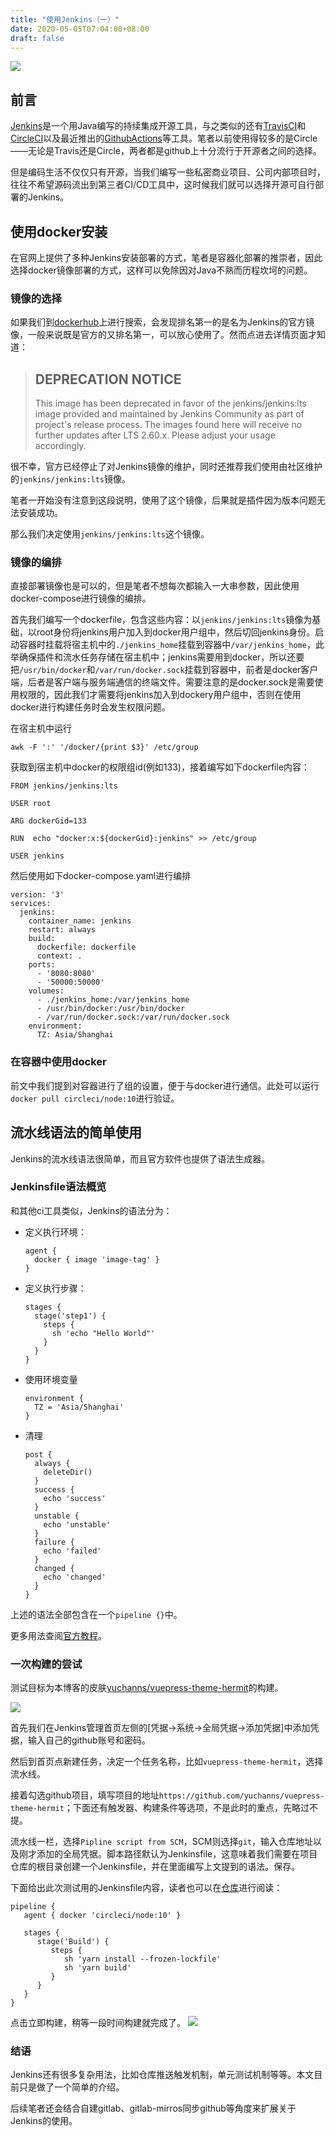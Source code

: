 ```yaml
---
title: "使用Jenkins（一）"
date: 2020-05-05T07:04:00+08:00
draft: false
---
```

![](/images/jenkins2.png)

## 前言
[Jenkins](https://www.jenkins.io)是一个用Java编写的持续集成开源工具，与之类似的还有[TravisCI](https://travis-ci.org/)和[CircleCI](https://circleci.com/)以及最近推出的[GithubActions](https://github.com/features/actions)等工具。笔者以前使用得较多的是Circle——无论是Travis还是Circle，两者都是github上十分流行于开源者之间的选择。

但是编码生活不仅仅只有开源，当我们编写一些私密商业项目、公司内部项目时，往往不希望源码流出到第三者CI/CD工具中，这时候我们就可以选择开源可自行部署的Jenkins。
## 使用docker安装
在官网上提供了多种Jenkins安装部署的方式，笔者是容器化部署的推崇者，因此选择docker镜像部署的方式，这样可以免除因对Java不熟而历程坎坷的问题。
### 镜像的选择
如果我们到[dockerhub](https://hub.docker.com/)上进行搜索，会发现排名第一的是名为Jenkins的官方镜像，一般来说既是官方的又排名第一，可以放心使用了。然而点进去详情页面才知道：
> ## DEPRECATION NOTICE
> This image has been deprecated in favor of the jenkins/jenkins:lts image provided and maintained by Jenkins Community as part of project's release process. The images found here will receive no further updates after LTS 2.60.x. Please adjust your usage accordingly.

很不幸，官方已经停止了对Jenkins镜像的维护，同时还推荐我们使用由社区维护的`jenkins/jenkins:lts`镜像。

笔者一开始没有注意到这段说明，使用了这个镜像，后果就是插件因为版本问题无法安装成功。

那么我们决定使用`jenkins/jenkins:lts`这个镜像。
### 镜像的编排
直接部署镜像也是可以的，但是笔者不想每次都输入一大串参数，因此使用docker-compose进行镜像的编排。

首先我们编写一个dockerfile，包含这些内容：以`jenkins/jenkins:lts`镜像为基础，以root身份将jenkins用户加入到docker用户组中，然后切回jenkins身份。启动容器时挂载将宿主机中的`./jenkins_home`挂载到容器中`/var/jenkins_home`，此举确保插件和流水任务存储在宿主机中；jenkins需要用到docker，所以还要把`/usr/bin/docker`和`/var/run/docker.sock`挂载到容器中，前者是docker客户端，后者是客户端与服务端通信的终端文件。需要注意的是docker.sock是需要使用权限的，因此我们才需要将jenkins加入到dockery用户组中，否则在使用docker进行构建任务时会发生权限问题。

在宿主机中运行
```
awk -F ':' '/docker/{print $3}' /etc/group
```
获取到宿主机中docker的权限组id(例如133)，接着编写如下dockerfile内容：
```
FROM jenkins/jenkins:lts

USER root

ARG dockerGid=133

RUN  echo "docker:x:${dockerGid}:jenkins" >> /etc/group

USER jenkins
```
然后使用如下docker-compose.yaml进行编排
```
version: '3'
services:
  jenkins:
    container_name: jenkins
    restart: always
    build:
      dockerfile: dockerfile
      context: .
    ports:
      - '8080:8080'
      - '50000:50000'
    volumes:
      - ./jenkins_home:/var/jenkins_home
      - /usr/bin/docker:/usr/bin/docker
      - /var/run/docker.sock:/var/run/docker.sock
    environment:
      TZ: Asia/Shanghai
```
### 在容器中使用docker
前文中我们提到对容器进行了组的设置，便于与docker进行通信。此处可以运行`docker pull circleci/node:10`进行验证。
## 流水线语法的简单使用
Jenkins的流水线语法很简单，而且官方软件也提供了语法生成器。
### Jenkinsfile语法概览
和其他ci工具类似，Jenkins的语法分为：
* 定义执行环境：
  ```
  agent { 
    docker { image 'image-tag' }
  }
  ```
* 定义执行步骤：
  ```
  stages {
    stage('step1') {
      steps {
        sh 'echo "Hello World"'
      }
    }
  }
  ```
* 使用环境变量
  ```
  environment {
    TZ = 'Asia/Shanghai'
  }
  ```
* 清理
  ```
  post {
    always {
      deleteDir()
    }
    success {
      echo 'success'
    }
    unstable {
      echo 'unstable'
    }
    failure {
      echo 'failed'
    }
    changed {
      echo 'changed'
    }
  }
  ```
上述的语法全部包含在一个`pipeline {}`中。

更多用法查阅[官方教程](https://www.jenkins.io/zh/doc)。
### 一次构建的尝试
测试目标为本博客的皮肤[yuchanns/vuepress-theme-hermit](https://github.com/yuchanns/vuepress-theme-hermit)的构建。

![](/images/jenkins02.png)

首先我们在Jenkins管理首页左侧的[凭据->系统->全局凭据->添加凭据]中添加凭据，输入自己的github账号和密码。

然后到首页点新建任务，决定一个任务名称，比如`vuepress-theme-hermit`，选择流水线。

接着勾选github项目，填写项目的地址`https://github.com/yuchanns/vuepress-theme-hermit`；下面还有触发器、构建条件等选项，不是此时的重点，先略过不提。

流水线一栏，选择`Pipline script from SCM`，SCM则选择`git`，输入仓库地址以及刚才添加的全局凭据。脚本路径默认为Jenkinsfile，这意味着我们需要在项目仓库的根目录创建一个Jenkinsfile，并在里面编写上文提到的语法。保存。

下面给出此次测试用的Jenkinsfile内容，读者也可以在[仓库](https://github.com/yuchanns/vuepress-theme-hermit/blob/master/Jenkinsfile)进行阅读：
```
pipeline {
   agent { docker 'circleci/node:10' }

   stages {
      stage('Build') {
         steps {
            sh 'yarn install --frozen-lockfile'
            sh 'yarn build'
         }
      }
   }
}
```
点击立即构建，稍等一段时间构建就完成了。
![](/images/jenkins03.png)
### 结语
Jenkins还有很多复杂用法，比如仓库推送触发机制，单元测试机制等等。本文目前只是做了一个简单的介绍。

后续笔者还会结合自建gitlab、gitlab-mirros同步github等角度来扩展关于Jenkins的使用。
